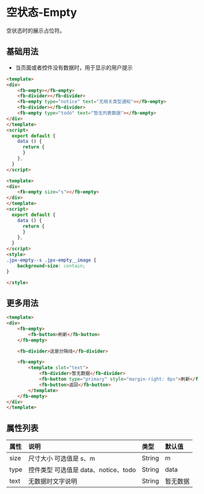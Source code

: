 [comment]: <> (fb-docs: docsify/fb-ui/05/empty/README.md)

# 空状态-Empty
空状态时的展示占位符。

## 基础用法
- 当页面或者控件没有数据时，用于显示的用户提示

```html run {title:'示例演示-type'}
<template>
<div>
    <fb-empty></fb-empty>
    <fb-divider></fb-divider>
    <fb-empty type="notice" text="无相关类型通知"></fb-empty>
    <fb-divider></fb-divider>
    <fb-empty type="todo" text="暂无列表数据"></fb-empty>
</div>
</template>
<script>
  export default {
    data () {
      return {
      }
    },
  }
</script>
```

```html run {title:'示例演示-size'}
<template>
<div>
    <fb-empty size="s"></fb-empty>
</div>
</template>
<script>
  export default {
    data () {
      return {
      }
    },
  }
</script>
<style>
.jpx-empty--s .jpx-empty__image {
    background-size: contain;
}

</style>
```

## 更多用法
```html run {title:'示例演示-插槽'}
<template>
<div>
    <fb-empty>
        <fb-button>刷新</fb-button>
    </fb-empty>

    <fb-divider>这是分隔线</fb-divider>

    <fb-empty>
        <template slot="text">
            <fb-divider>暂无数据</fb-divider>
            <fb-button type="primary" style="margin-right: 8px">刷新</fb-button>
            <fb-button>返回</fb-button>
        </template>
    </fb-empty>
</div>
</template>
```

## 属性列表

| 属性 | 说明 | 类型 | 默认值 |
|:-----|:----|:-----|:-------|
| size | 尺寸大小 可选值是 s、m | String | m |
| type | 控件类型 可选值是 data、notice、todo | String | data |
| text | 无数据时文字说明 | String | 暂无数据 |
